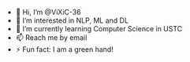 - 👋 Hi, I’m @ViXiC-36
- 👀 I’m interested in NLP, ML and DL
- 🌱 I’m currently learning Computer Science in USTC
- 📫 Reach me by email
- ⚡ Fun fact: I am a green hand!

<!---
ViXiC-36/ViXiC-36 is a ✨ special ✨ repository because its `README.md` (this file) appears on your GitHub profile.
You can click the Preview link to take a look at your changes.
--->
